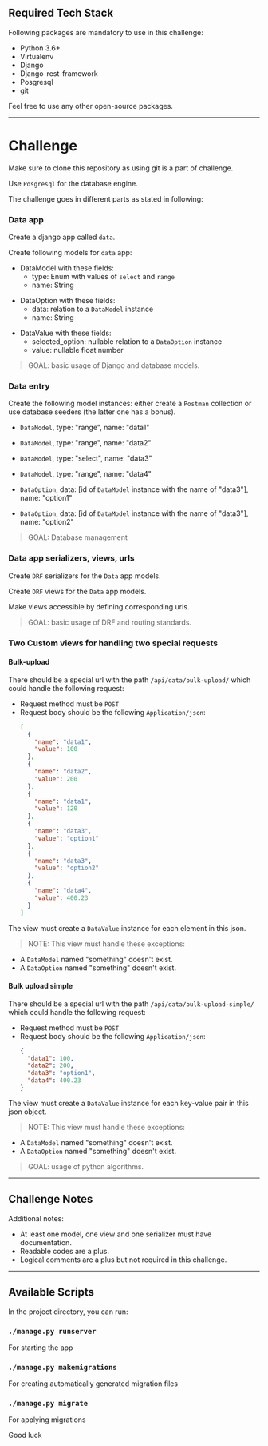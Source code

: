 ## Required Tech Stack

Following packages are mandatory to use in this challenge:

- Python 3.6+
- Virtualenv
- Django
- Django-rest-framework
- Posgresql
- git

Feel free to use any other open-source packages.

---

# Challenge

Make sure to clone this repository as using git is a part of challenge.

Use `Posgresql` for the database engine.

The challenge goes in different parts as stated in following:

### Data app

Create a django app called `data`.

Create following models for `data` app:

- DataModel with these fields:
  - type: Enum with values of `select` and `range`
  - name: String

* DataOption with these fields:
  - data: relation to a `DataModel` instance
  - name: String

- DataValue with these fields:
  - selected_option: nullable relation to a `DataOption` instance
  - value: nullable float number

> GOAL: basic usage of Django and database models.

### Data entry

Create the following model instances:
either create a `Postman` collection or use database seeders (the latter one has a bonus).

- `DataModel`, type: "range", name: "data1"
- `DataModel`, type: "range", name: "data2"
- `DataModel`, type: "select", name: "data3"
- `DataModel`, type: "range", name: "data4"

- `DataOption`, data: [id of `DataModel` instance with the name of "data3"], name: "option1"
- `DataOption`, data: [id of `DataModel` instance with the name of "data3"], name: "option2"

> GOAL: Database management

### Data app serializers, views, urls

Create `DRF` serializers for the `Data` app models.

Create `DRF` views for the `Data` app models.

Make views accessible by defining corresponding urls.

> GOAL: basic usage of DRF and routing standards.

### Two Custom views for handling two special requests

#### Bulk-upload

There should be a special url with the path `/api/data/bulk-upload/` which could handle the following request:

- Request method must be `POST`
- Request body should be the following `Application/json`:
  ```json
  [
    {
      "name": "data1",
      "value": 100
    },
    {
      "name": "data2",
      "value": 200
    },
    {
      "name": "data1",
      "value": 120
    },
    {
      "name": "data3",
      "value": "option1"
    },
    {
      "name": "data3",
      "value": "option2"
    },
    {
      "name": "data4",
      "value": 400.23
    }
  ]
  ```

The view must create a `DataValue` instance for each element in this json.

> NOTE: This view must handle these exceptions:

- A `DataModel` named "something" doesn't exist.
- A `DataOption` named "something" doesn't exist.

#### Bulk upload simple

There should be a special url with the path `/api/data/bulk-upload-simple/` which could handle the following request:

- Request method must be `POST`
- Request body should be the following `Application/json`:
  ```json
  {
    "data1": 100,
    "data2": 200,
    "data3": "option1",
    "data4": 400.23
  }
  ```

The view must create a `DataValue` instance for each key-value pair in this json object.

> NOTE: This view must handle these exceptions:

- A `DataModel` named "something" doesn't exist.
- A `DataOption` named "something" doesn't exist.

> GOAL: usage of python algorithms.

---

## Challenge Notes

Additional notes:

- At least one model, one view and one serializer must have documentation.
- Readable codes are a plus.
- Logical comments are a plus but not required in this challenge.

---

## Available Scripts

In the project directory, you can run:

### `./manage.py runserver`

For starting the app

### `./manage.py makemigrations`

For creating automatically generated migration files

### `./manage.py migrate`

For applying migrations

Good luck

